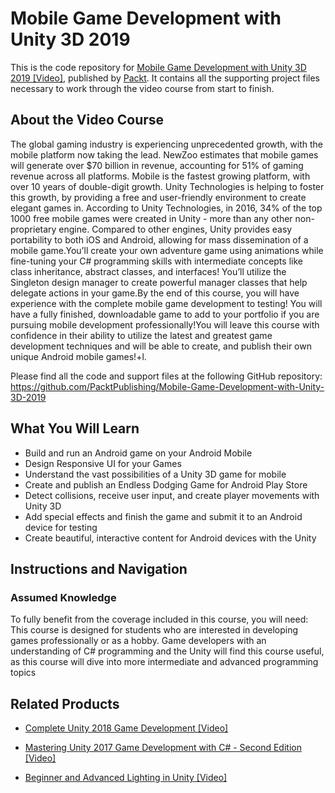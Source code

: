 


# Mobile Game Development with Unity 3D 2019
This is the code repository for [Mobile Game Development with Unity 3D 2019 [Video]](https://www.packtpub.com/game-development/mobile-game-development-unity-3d-2019-video), published by [Packt](https://www.packtpub.com/?utm_source=github). It contains all the supporting project files necessary to work through the video course from start to finish.
## About the Video Course
The global gaming industry is experiencing unprecedented growth, with the mobile platform now taking the lead. NewZoo estimates that mobile games will generate over $70 billion in revenue, accounting for 51% of gaming revenue across all platforms. Mobile is the fastest growing platform, with over 10 years of double-digit growth. Unity Technologies is helping to foster this growth, by providing a free and user-friendly environment to create elegant games in. According to Unity Technologies, in 2016, 34% of the top 1000 free mobile games were created in Unity - more than any other non-proprietary engine. Compared to other engines, Unity provides easy portability to both iOS and Android, allowing for mass dissemination of a mobile game.You’ll create your own adventure game using animations while fine-tuning your C# programming skills with intermediate concepts like class inheritance, abstract classes, and interfaces! You’ll utilize the Singleton design manager to create powerful manager classes that help delegate actions in your game.By the end of this course, you will have experience with the complete mobile game development to testing! You will have a fully finished, downloadable game to add to your portfolio if you are pursuing mobile development professionally!You will leave this course with confidence in their ability to utilize the latest and greatest game development techniques and will be able to create, and publish their own unique Android mobile games!+l.

Please find all the code and support files at the following GitHub repository: https://github.com/PacktPublishing/Mobile-Game-Development-with-Unity-3D-2019

<H2>What You Will Learn</H2>
<DIV class=book-info-will-learn-text>
<UL>
<LI> 	Build and run an Android game on your Android Mobile
<LI> Design Responsive UI for your Games
<LI> Understand the vast possibilities of a Unity 3D game for mobile
<LI> Create and publish an Endless Dodging Game for Android Play Store
<LI> Detect collisions, receive user input, and create player movements with Unity 3D
<LI> Add special effects and finish the game and submit it to an Android device for testing
<LI> Create beautiful, interactive content for Android devices with the Unity</UL></DIV>

## Instructions and Navigation
### Assumed Knowledge
To fully benefit from the coverage included in this course, you will need:<br/>
This course is designed for students who are interested in developing games professionally or as a hobby. Game developers with an understanding of C# programming and the Unity will find this course useful, as this course will dive into more intermediate and advanced programming topics






## Related Products
* [Complete Unity 2018 Game Development [Video]](https://www.packtpub.com/game-development/complete-unity-2018-game-development)

* [Mastering Unity 2017 Game Development with C# - Second Edition [Video]](https://www.packtpub.com/web-development/mastering-unity-2017-game-development-c-second-edition)

* [Beginner and Advanced Lighting in Unity [Video]](https://www.packtpub.com/game-development/beginner-and-advanced-lighting-unity-video)
